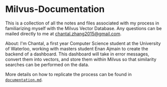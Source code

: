 # Milvus-Documentation

This is a collection of all the notes and files associated with my process in familiarizing myself with the Milvus Vector Database. Any questions can be mailed directly to me at chantal.zhang2015@gmail.com. 

About: I'm Chantal, a first year Computer Science student at the University of Waterloo, working with masters student Enan Ajmain to create the backend of a dashboard. This dashboard will take in error messages, convert them into vectors, and store them within Milvus so that similarity searches can be performed on the data. 

More details on how to replicate the process can be found in [```documentation.md```](https://github.com/cavalier08/Milvus-Documentation/blob/main/documentation.md).
